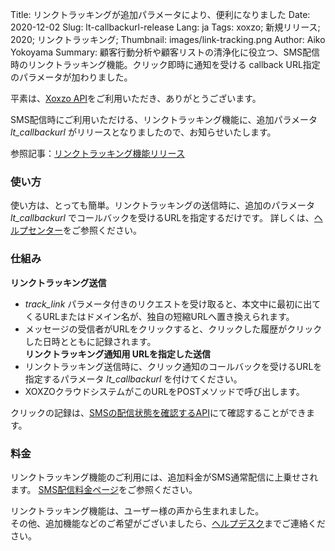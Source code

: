 Title: リンクトラッキングが追加パラメータにより、便利になりました
Date: 2020-12-02
Slug: lt-callbackurl-release
Lang: ja
Tags: xoxzo; 新規リリース; 2020; リンクトラッキング;
Thumbnail: images/link-tracking.png
Author: Aiko Yokoyama
Summary: 顧客行動分析や顧客リストの清浄化に役立つ、SMS配信時のリンクトラッキング機能。クリック即時に通知を受ける callback URL指定のパラメータが加わりました。

平素は、[Xoxzo API](https://www.xoxzo.com/ja/)をご利用いただき、ありがとうございます。

SMS配信時にご利用いただける、リンクトラッキング機能に、追加パラメータ _lt_callbackurl_ がリリースとなりましたので、お知らせいたします。


参照記事：[リンクトラッキング機能リリース](https://blog.xoxzo.com/ja/2020/10/15/link-tracking-release/)


### 使い方
使い方は、とっても簡単。リンクトラッキングの送信時に、追加のパラメータ _lt_callbackurl_ でコールバックを受けるURLを指定するだけです。
詳しくは、[ヘルプセンター](https://help.xoxzo.com/ja/xoxzo-cloud-telephony/articles/what-is-link-tracking/)をご参照ください。

### 仕組み
**リンクトラッキング送信**
- _track_link_ パラメータ付きのリクエストを受け取ると、本文中に最初に出てくるURLまたはドメイン名が、独自の短縮URLへ置き換えられます。<br>
- メッセージの受信者がURLをクリックすると、クリックした履歴がクリックした日時とともに記録されます。<br>
**リンクトラッキング通知用 URLを指定した送信**
- リンクトラッキング送信時に、クリック通知のコールバックを受けるURLを指定するパラメータ _lt_callbackurl_ を付けてください。<br>
- XOXZOクラウドシステムがこのURLをPOSTメソッドで呼び出します。<br>

クリックの記録は、[SMSの配信状態を確認するAPI](https://docs.xoxzo.com/ja/sms.html#check-sms-status-api)にて確認することができます。

### 料金
リンクトラッキング機能のご利用には、追加料金がSMS通常配信に上乗せされます。
[SMS配信料金ページ](https://www.xoxzo.com/ja/about/pricing/#send-sms)をご参照ください。

リンクトラッキング機能は、ユーザー様の声から生まれました。<br>
その他、追加機能などのご希望がございましたら、[ヘルプデスク](mailto:help@xoxzo.com)までご連絡ください。
